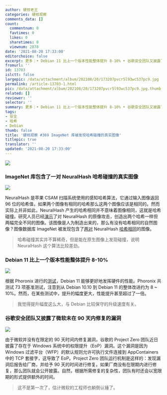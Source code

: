 ```yaml
---
author: 硬核老王
categories: 硬核观察
comments_data: []
count:
  commentnum: 0
  favtimes: 0
  likes: 0
  sharetimes: 0
  viewnum: 2878
date: '2021-08-20 17:33:00'
editorchoice: false
excerpt: 更多：• Debian 11 比上一个版本性能整体提升 8-10% • 谷歌安全团队又披露了微软未在 90 天内修复的漏洞
fromurl: ''
id: 13703
islctt: false
largepic: /data/attachment/album/202108/20/173207pvcr5l93wc537pc9.jpg
permalink: /article-13703-1.html
pic: /data/attachment/album/202108/20/173207pvcr5l93wc537pc9.jpg.thumb.jpg
related: []
reviewer: ''
selector: ''
summary: 更多：• Debian 11 比上一个版本性能整体提升 8-10% • 谷歌安全团队又披露了微软未在 90 天内修复的漏洞
tags:
- 安全
- 哈希
- Debian
thumb: false
title: '硬核观察 #369 ImageNet 库被发现哈希碰撞的真实图像'
titlepic: true
translator: ''
updated: '2021-08-20 17:33:00'
---
```


![](/data/attachment/album/202108/20/173207pvcr5l93wc537pc9.jpg)


### ImageNet 库包含了一对 NeuralHash 哈希碰撞的真实图像


![](/data/attachment/album/202108/20/173214kmjm8tu8zemygy88.jpg)


NeuralHash 是苹果 CSAM 扫描系统使用的感知哈希算法，它通过输入图像返回 96 位的哈希值，如果两个图像有相同的哈希那么这两个图像应该是相同的。然而实际上并非如此，NeuralHash 产生的哈希相同并不意味着图像相同，这就是哈希碰撞。研究人员已经[演示](https://github.com/AsuharietYgvar/AppleNeuralHash2ONNX/issues/1)了对 NeuralHash 的原像攻击，创造出两个哈希一样但两幅完全不同的图像。该图像是人为制造出来的，那么有没有哈希相同的自然图像？图像数据库 ImageNet 被发现包含了[两对](https://github.com/roboflow-ai/neuralhash-collisions/tree/main/collisions) NeuralHash [哈希相同](https://blog.roboflow.com/nerualhash-collision/)的图像。



> 
> 哈希碰撞其实并不算稀奇，但是能在原生图像上发现碰撞，说明 NeuralHash 这个算法比较差劲。
> 
> 
> 


### Debian 11 比上一个版本性能整体提升 8-10%


![](/data/attachment/album/202108/20/173232uhv6bw965ujjj707.jpg)


根据 Phoronix 进行的[测试](https://www.phoronix.com/scan.php?page=article&item=debian11-xeon-epyc&num=1)，Debian 11 能够更好地发挥硬件的性能。Phoronix 共测试 73 项基准测试，注意到从 Debian 10.10 到 Debian 11 的整体改进约为 8 ~ 10%。然而，在某些测试中，提升的幅度更大，性能提升甚至超过了一倍。



> 
> 我觉得提升幅度这么大，与 Debian 比较保守的升级速度有关。
> 
> 
> 


### 谷歌安全团队又披露了微软未在 90 天内修复的漏洞


![](/data/attachment/album/202108/20/173247x24h2il502lmlb25.jpg)


由于微软并没有在限定的 90 天时间内修复漏洞，谷歌的 Project Zero 团队近日披露了存在于 Windows 系统中的权限提升（EoP）漏洞。这个漏洞是因为 Windows 过滤平台（WFP）的默认规则允许可执行文件连接到 AppContainers 中的 TCP 套接字，这导致了 EoP。Project Zero 团队运行机制是这样的：发现漏洞后报告给厂商，并给予 90 天的时间进行修复。如果厂商没有在限期内进行修复，那么团队就会公开披露。自然，根据所需修复的复杂性，团队有时还会以宽限期的形式提供额外的时间。



> 
> 这不是第一次了，估计微软的工程师也躺倒认锤了。
> 
> 
>